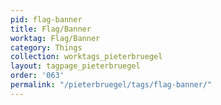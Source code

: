 ```yaml
---
pid: flag-banner
title: Flag/Banner
worktag: Flag/Banner
category: Things
collection: worktags_pieterbruegel
layout: tagpage_pieterbruegel
order: '063'
permalink: "/pieterbruegel/tags/flag-banner/"
---
```

